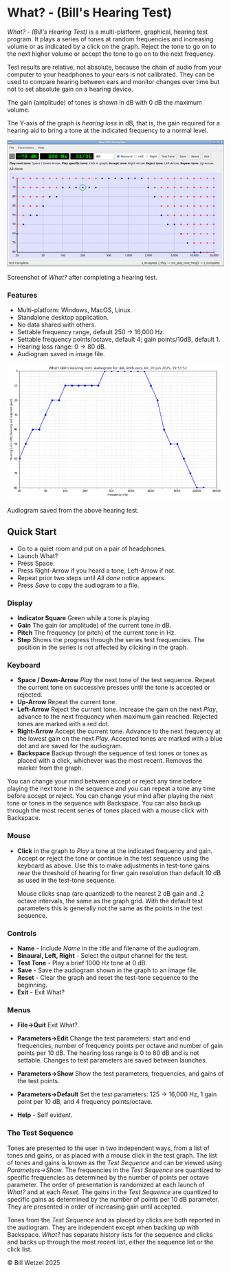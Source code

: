 # What? - (Bill's Hearing Test)

*What? - (Bill\'s Hearing Test)* is a multi-platform, graphical, hearing
test program. It plays a series of tones at random frequencies and
increasing volume or as indicated by a click on the graph. Reject the
tone to go on to the next higher volume or accept the tone to go on to
the next frequency.

Test results are relative, not absolute, because the chain of audio from
your computer to your headphones to your ears is not calibrated. They
can be used to compare hearing between ears and monitor changes over
time but not to set absolute gain on a hearing device.

The gain (amplitude) of tones is shown in dB with 0 dB the maximum
volume.

The Y-axis of the graph is *hearing loss* in dB, that is, the gain
required for a hearing aid to bring a tone at the indicated frequency to
a normal level.

<img src="./Documentation/Images/screenshot.png" alt="Screenshot of What?" width="700">

Screenshot of *What?* after completing a hearing test.

### Features

- Multi-platform: Windows, MacOS, Linux.
- Standalone desktop application.
- No data shared with others.
- Settable frequency range, default 250 -\> 16,000 Hz.
- Settable frequency points/octave, default 4; gain points/10dB, default 1.
- Hearing loss range: 0 -\> 80 dB.
- Audiogram saved in image file.

<img src="./Documentation/Images/Audiogram.png" alt="Audiogram saved from above graph." width="700">

Audiogram saved from the above hearing test.

## Quick Start

- Go to a quiet room and put on a pair of headphones.
- Launch What?
- Press Space.
- Press Right-Arrow if you heard a tone, Left-Arrow if not.
- Repeat prior two steps until *All done* notice appears.
- Press *Save* to copy the audiogram to a file.

### Display

- **Indicator Square** Green while a tone is playing
- **Gain** The gain (or amplitude) of the current tone in dB.
- **Pitch** The frequency (or pitch) of the current tone in Hz.
- **Step** Shows the progress through the series test frequencies. The
  position in the series is not affected by clicking in the graph.

### Keyboard

- **Space / Down-Arrow** *Play* the next tone of the test sequence.
  Repeat the current tone on successive presses until the tone is
  accepted or rejected.
- **Up-Arrow** Repeat the current tone.
- **Left-Arrow** Reject the current tone. Increase the gain on the next
  *Play*, advance to the next frequency when maximum gain reached.
  Rejected tones are marked with a red dot.
- **Right-Arrow** Accept the current tone. Advance to the next frequency
  at the lowest gain on the next *Play*. Accepted tones are marked with
  a blue dot and are saved for the audiogram.
- **Backspace** Backup through the sequence of test tones or tones as
  placed with a click, whichever was the most recent. Removes the marker
  from the graph.

You can change your mind between accept or reject any time before
playing the next tone in the sequence and you can repeat a tone any time
before accept or reject. You can change your mind after playing the next
tone or tones in the sequence with Backspace. You can also backup
through the most recent series of tones placed with a mouse click with
Backspace.

### Mouse

- **Click** in the graph to *Play* a tone at the indicated frequency and
  gain. Accept or reject the tone or continue in the test sequence using
  the keyboard as above. Use this to make adjustments in test-tone gains
  near the threshold of hearing for finer gain resolution than default
  10 dB as used in the test-tone sequence.

  Mouse clicks snap (are quantized) to the nearest 2 dB gain and .2
  octave intervals, the same as the graph grid. With the default test
  parameters this is generally not the same as the points in the test
  sequence.

### Controls

- **Name** - Include *Name* in the title and filename of the audiogram.
- **Binaural, Left, Right** - Select the output channel for the test.
- **Test Tone** - Play a brief 1000 Hz tone at 0 dB.
- **Save** - Save the audiogram shown in the graph to an image file.
- **Reset** - Clear the graph and reset the test-tone sequence to the
  beginning.
- **Exit** - Exit What?

### Menus
- **File-\>Quit** Exit What?.

- **Parameters-\>Edit** Change the test parameters: start and end
  frequencies, number of frequency points per octave and number of gain
  points per 10 dB. The hearing loss range is 0 to 80 dB and is not
  settable. Changes to test parameters are saved between launches.

- **Parameters-\>Show** Show the test parameters, frequencies, and gains
  of the test points.

- **Parameters-\>Default** Set the test parameters: 125 -\> 16,000 Hz, 1
  gain point per 10 dB, and 4 frequency points/octave.

- **Help** - Self evident.

### The Test Sequence

Tones are presented to the user in two independent ways, from a list of
tones and gains, or as placed with a mouse click in the test graph. The
list of tones and gains is known as the *Test Sequence* and can be
viewed using *Parameters-\>Show*. The frequencies in the *Test Sequence*
are quantized to specific frequencies as determined by the number of
points per octave parameter. The order of presentation is randomized at
each launch of *What?* and at each *Reset*. The gains in the *Test
Sequence* are quantized to specific gains as determined by the number of
points per 10 dB parameter. They are presented in order of increasing
gain until accepted.

Tones from the *Test Sequence* and as placed by clicks are both reported
in the audiogram. They are independent except when backing up with
Backspace. *What?* has separate history lists for the sequence and
clicks and backs up through the most recent list, either the sequence
list or the click list.

© Bill Wetzel 2025

